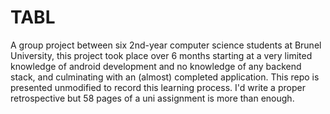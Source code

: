 # TABL
 
A group project between six 2nd-year computer science students at Brunel University, this project took place over 6 months starting at a very limited knowledge of android development and no knowledge of any backend stack, and culminating with an (almost) completed application. This repo is presented unmodified to record this learning process. I'd write a proper retrospective but 58 pages of a uni assignment is more than enough. 
